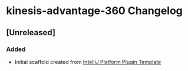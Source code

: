 <!-- Keep a Changelog guide -> https://keepachangelog.com -->

# kinesis-advantage-360 Changelog

## [Unreleased]
### Added
- Initial scaffold created from [IntelliJ Platform Plugin Template](https://github.com/JetBrains/intellij-platform-plugin-template)
